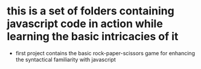 # this is a set of folders containing javascript code in action while learning the basic intricacies of it

* first project contains the basic rock-paper-scissors game for enhancing the syntactical familiarity with javascript 

